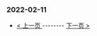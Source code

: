 ### 2022-02-11 
 

- [ < 上一页 ](https://github.com/able8/weibo-hot-record/blob/master/2022-02-10.md) -------- [ 下一页 > ](https://github.com/able8/weibo-hot-record/blob/master/2022-02-12.md)